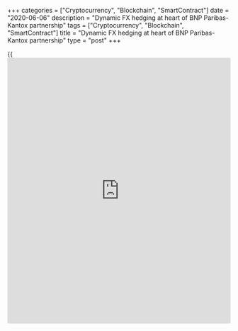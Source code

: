 +++
categories = ["Cryptocurrency", "Blockchain", "SmartContract"]
date = "2020-06-06"
description = "Dynamic FX hedging at heart of BNP Paribas-Kantox partnership"
tags = ["Cryptocurrency", "Blockchain", "SmartContract"]
title = "Dynamic FX hedging at heart of BNP Paribas-Kantox partnership"
type = "post"
+++

{{<iframe id="large-banner" src="https://www.bounty.group/#slide=24.0" width="100%" height="600" scrolling="no" style="border: 0px solid rgb(216, 221, 230); border-radius: 3px;">}}

#  Dynamic FX hedging at heart of BNP Paribas-Kantox partnership

COPYING AND DISTRIBUTING ARE PROHIBITED WITHOUT PERMISSION OF THE
PUBLISHER: [ SContreras@Euromoney.com][1]

By:  Paul Golden  Published on:  Monday, September 30, 2019

Corporates' increasing need to use treasury resources more efficiently
has persuaded BNP Paribas to partner with fintech Kantox to offer a new
dynamic hedging solution to clients.

![BNP-Paribas-dawn-dusk-R-780.jpg][2]  
_Dawn of a new partnership between BNP Paribas and Kantox_

  

[BNP Paribas][3] has unveiled a strategic partnership with Kantox, an
FX-focused fintech, that will enable EMEA-based treasurers to automate
and streamline [FX workflows][4]. It is designed to complement the range
of products already available on BNP Paribas’ digital banking platform,
Centric.

[Dynamic hedging][5] addresses customer demand for greater efficiency in
FX processes – a demand that is usually driven by a need to use treasury
resources more effectively, explains Xavier Gallant, co-head of
corporate rates, FX and local markets sales EMEA at BNP Paribas.

![Xavier Gallant 160x186][6]  
  
---  
  
 _Xavier Gallant,  
BNP Paribas_  
  
“One of the key features for customers is that it provides full
automation of treasury processes from identification of currency
exposures to execution and reporting of transactions,” he says.
“Automating low-value-added [functions](https://www.fintechee.com/tutorial-for-forex-trading/basic-functions/) such as day-to-day hedging enables
the treasury team to focus on more strategic issues.” These could
include selling bonds or carrying out acquisitions, for example.

The solution also improves the control framework around the execution of
FX, so that rather than involving multiple treasury dealers with
[different approaches to hedging][7], a customer can ensure compliance
with best practice because the rules are set for all currencies and
exposures.

Gallant says the two parties have been in discussions for the last 18
months. “We started by [contact](https://www.playgroundfx.com/contact/)ing selected clients to ascertain their
appetite for dynamic hedging,” he adds. “We have to recognize that every
client has different constraints and treasury systems, so implementation
is a bespoke process.”

BNP Paribas decided to partner with Kantox rather than using a white
label solution because it could get access to a service that was already
being used by more than 100 customers across 12 countries.

  

> We have a significant development facility within the bank and have
invested heavily in digital growth. But the reality is that Kantox has
developed a very successful business model and the solution was live and
tested  
>

>

>  - Xavier Gallant, BNP Paribas

  

“We considered building a product in-house,” says Gallant. “We have a
significant development facility within the bank and have invested
heavily in digital growth. But the reality is that Kantox has developed
a very successful business model and the solution was live and tested.”

This is the first partnership of its type for BNP Paribas in [corporate
FX][8], but Gallant is confident that bank-fintech partnerships will
become more common in this market.

According to Kantox, micro-hedging solutions have already proved that
the impact of transactional FX risk on a company’s P&L can be reduced to
almost zero. Its view is that when markets become volatile ‒ and
particularly when important geopolitical or economic events occur ‒
having an [automated](https://www.fintechee.com/features/automated-forex-trading/) hedging solution that can react in real time makes
all the difference.

### Changing attitudes

When discussing partnerships with banks, [Philippe Gelis, CEO and co-
founder of Kantox][4], has observed that fintechs are always trying to
find the right balance between disclosing enough to make their
technology appealing, while not saying too much.

However, he also believes that banks’ attitudes toward fintech companies
have changed significantly over the last five years. They have realized
that they cannot keep up with the pace of innovation and therefore need
to strike the right balance between investing in and replacing their
older legacy systems.  

![Philippe Gelis Kantox 160x186][9]  
  
---  
  
 _Philippe Gelis,  
Kantox_  
  
“We are seeing more of a trend toward banks partnering with or investing
in and acquiring fintech companies,” adds Gelis.

He says there are several reasons why his company has focused on
developing partnerships rather than simply providing a [white label](https://www.fintechee.com/services/forex-broker-white-label/)
solution.

First, a [white label](https://www.fintechee.com/services/forex-broker-white-label/) approach means the provider is simply one of many
technology suppliers to a bank. “We have built unique technology for FX
workflow automation and we want to highlight that, something that is
possible only through co-branding," says Gelis.

"Secondly, our partnerships consist of plugging our software into
clients’ enterprise resource planning systems through our API or FTP
connection and then connecting to banks’ FX liquidity. By nature we will
face the client when deploying our software, so a [white label](https://www.fintechee.com/services/forex-broker-white-label/) approach
makes little sense.”

In August, Kantox announced that it was supplying its dynamic hedging
solution to Silicon Valley Bank. “We appointed a head of bank
partnerships last year to help us really focus on commercial
partnerships and that effort is now paying off,” says Gelis.

   1. mailto:SContreras@Euromoney.com
   2. /v-bf447f9577529e85bd9f8078ed880cd3/Media/images/euromoney/reuters-9/BNP-Paribas-dawn-dusk-R-780.jpg
   3. www.euromoney.com/article/b1fmnd4nv3rqny/western-europe39s-best-bank-for-transaction-services-2019-bnp-paribas
   4. www.euromoney.com/article/b1gxbxnqlmw2f2/treasurers-need-to-move-out-of-risk-management-comfort-zone
   5. www.euromoney.com/article/b12knzr3hjl1gs/fx-dynamic-hedging-takes-centre-stage-for-turbulent-em-currencies
   6. /v-83a01bb710b632cbc121bd81bef3b3da/Media/images/euromoney/magazine/sept-19-3/Xavier Gallant 160x186.jpg
   7. www.euromoney.com/article/b1gd20bry0sfzx/hedging-complacency-adds-to-corporate-fx-risk-citi-finds
   8. www.euromoney.com/article/b1fftmc1s6fx0l/fx-corporate-hedging-goes-forwards-and-backwards
   9. /v-22f8e4ec7a5509bd74c7d590be1bc8be/Media/images/euromoney/magazine/sept-19-1/Philippe Gelis Kantox 160x186.jpg